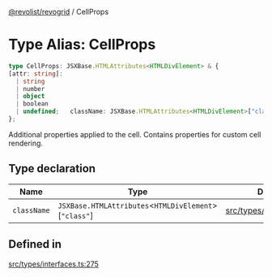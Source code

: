 [@revolist/revogrid](README.md) / CellProps

# Type Alias: CellProps

```ts
type CellProps: JSXBase.HTMLAttributes<HTMLDivElement> & {
[attr: string]: 
  | string
  | number
  | object
  | boolean
  | undefined;   className: JSXBase.HTMLAttributes<HTMLDivElement>["class"];
};
```

Additional properties applied to the cell.
Contains properties for custom cell rendering.

## Type declaration

| Name | Type | Defined in |
| ------ | ------ | ------ |
| `className` | `JSXBase.HTMLAttributes`\<`HTMLDivElement`\>\[`"class"`\] | [src/types/interfaces.ts:276](https://github.com/revolist/revogrid/blob/a4b231d71029faeb28d2b2f5098e6a96aa320bc0/src/types/interfaces.ts#L276) |

## Defined in

[src/types/interfaces.ts:275](https://github.com/revolist/revogrid/blob/a4b231d71029faeb28d2b2f5098e6a96aa320bc0/src/types/interfaces.ts#L275)

